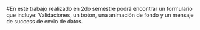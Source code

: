 #En este trabajo realizado en 2do semestre podrá encontrar un formulario que incluye: Validaciones, un boton, una animación de fondo y un mensaje de success de envio de datos. 
